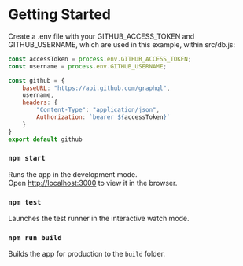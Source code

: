 # Getting Started

Create a .env file with your GITHUB_ACCESS_TOKEN and GITHUB_USERNAME, which are used in this example, within src/db.js:

```js
const accessToken = process.env.GITHUB_ACCESS_TOKEN;
const username = process.env.GITHUB_USERNAME;

const github = {
    baseURL: "https://api.github.com/graphql",
    username,
    headers: {
        "Content-Type": "application/json",
        Authorization: `bearer ${accessToken}`
    }
}
export default github
```
### `npm start`

Runs the app in the development mode.\
Open [http://localhost:3000](http://localhost:3000) to view it in the browser.

### `npm test`

Launches the test runner in the interactive watch mode.

### `npm run build`

Builds the app for production to the `build` folder.
